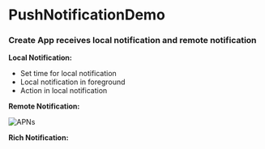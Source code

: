 # PushNotificationDemo
### Create App receives local notification and remote notification

**Local Notification:** 
- Set time for local notification
- Local notification in foreground
- Action in local notification

**Remote Notification:**

![APNs](https://user-images.githubusercontent.com/48933364/59268725-8d3b9580-8c77-11e9-9ef2-325c26f1c25e.png)


**Rich Notification:**

